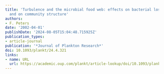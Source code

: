 ```yaml
---
title: 'Turbulence and the microbial food web: effects on bacterial losses to predation
  and on community structure'
authors:
- F. Peters
date: '2002-04-01'
publishDate: '2024-08-05T15:04:48.715925Z'
publication_types:
- article-journal
publication: '*Journal of Plankton Research*'
doi: 10.1093/plankt/24.4.321
links:
- name: URL
  url: https://academic.oup.com/plankt/article-lookup/doi/10.1093/plankt/24.4.321
---
```

